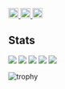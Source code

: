 <p align="left">
  <a href="https://github.com/haru">
    <img height="20" src="https://komarev.com/ghpvc/?username=haru" />
  </a>
  <a href="https://github.com/haru">
    <img height="20" src="https://img.shields.io/github/followers/haru?label=follow&logo=github&style=flat" />
  </a>
  <a href="https://zenn.dev/keichan_15">
    <img height="20" src="https://badgen.org/img/zenn/keichan_15/articles?style=plastic" />
  </a>
</p>

## Stats

![](http://github-profile-summary-cards.vercel.app/api/cards/profile-details?username=haru)
![](http://github-profile-summary-cards.vercel.app/api/cards/repos-per-language?username=haru)
![](http://github-profile-summary-cards.vercel.app/api/cards/most-commit-language?username=haru)
![](http://github-profile-summary-cards.vercel.app/api/cards/stats?username=haru)
![](http://github-profile-summary-cards.vercel.app/api/cards/productive-time?username=haru&utcOffset=9)

![trophy](https://github-profile-trophy.vercel.app/?username=haru)
